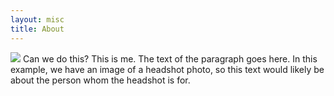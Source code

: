 ```yaml
---
layout: misc
title: About
---
```


<img src="/master/assets/img/Gerard.jpg">
Can we do this? This is me. The text of the paragraph goes here. In this example, we have an image of a headshot photo, so this text would likely be about the person whom the headshot is for.

